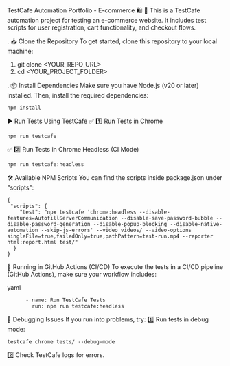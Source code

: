 TestCafe Automation Portfolio - E-commerce 🛍️
🚀 This is a TestCafe automation project for testing an e-commerce website.
It includes test scripts for user registration, cart functionality, and checkout flows.

. 📥 Clone the Repository
To get started, clone this repository to your local machine:

1. git clone <YOUR_REPO_URL>
2. cd <YOUR_PROJECT_FOLDER>

. 📦 Install Dependencies
Make sure you have Node.js (v20 or later) installed.
Then, install the required dependencies:
```
npm install
```

▶️ Run Tests Using TestCafe
✅ 1️⃣ Run Tests in Chrome
```
npm run testcafe
```

✅ 2️⃣ Run Tests in Chrome Headless (CI Mode)
```
npm run testcafe:headless
```

🛠 Available NPM Scripts
You can find the scripts inside package.json under "scripts":
```
{
 "scripts": {
    "test": "npx testcafe 'chrome:headless --disable-features=AutofillServerCommunication --disable-save-password-bubble --disable-password-generation --disable-popup-blocking --disable-native-automation --skip-js-errors' --video videos/ --video-options singleFile=true,failedOnly=true,pathPattern=test-run.mp4 --reporter html:report.html test/"
  }
}
```

📌 Running in GitHub Actions (CI/CD)
To execute the tests in a CI/CD pipeline (GitHub Actions), make sure your workflow includes:

yaml
```
      - name: Run TestCafe Tests
        run: npm run testcafe:headless
```

🐞 Debugging Issues
If you run into problems, try:
1️⃣ Run tests in debug mode:
```
testcafe chrome tests/ --debug-mode
```

2️⃣ Check TestCafe logs for errors.
